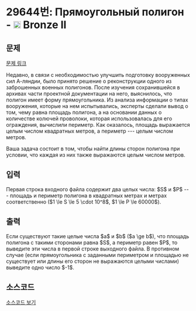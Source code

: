 # 29644번: Прямоугольный полигон - <img src="https://static.solved.ac/tier_small/4.svg" style="height:20px" /> Bronze II

<!-- performance -->

<!-- 문제 제출 후 깃허브에 푸시를 했을 때 제출한 코드의 성능이 입력될 공간입니다.-->

<!-- end -->

## 문제

[문제 링크](https://boj.kr/29644)


<p>Недавно, в связи с необходимостью улучшить подготовку вооруженных сил А-ляндии, было принято решение о реконструкции одного из заброшенных военных полигонов. После изучения сохранившейся в архивах части проектной документации на него, выяснилось, что полигон имеет форму прямоугольника. Из анализа информации о типах вооружения, которые на нем испытывались, эксперты сделали вывод о том, чему равна площадь полигона, а на основании данных о количестве колючей проволоки, которая использовалась для его ограждения, вычислили периметр. Как оказалось, площадь выражается целым числом квадратных метров, а периметр --- целым числом метров.</p>

<p>Ваша задача состоит в том, чтобы найти длины сторон полигона при условии, что каждая из них также выражаются целым числом метров.</p>



## 입력


<p>Первая строка входного файла содержит два целых числа: $S$ и $P$ --- площадь и периметр полигона в квадратных метрах и метрах соответственно ($1 \le S \le 5 \cdot 10^8$, $1 \le P \le 60000$).</p>



## 출력


<p>Если существуют такие целые числа $a$ и $b$ ($a \ge b$), что площадь полигона с такими сторонами равна $S$, а периметр равен $P$, то выведите эти числа в первой строке выходного файла. В противном случае (если прямоугольника с заданными периметром и площадью не существует или длины его сторон не выражаются целыми числами) выведите одно число $-1$.</p>



## 소스코드

[소스코드 보기](Прямоугольный%20полигон.py)